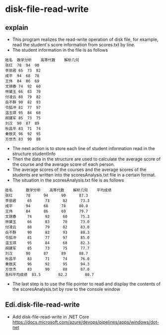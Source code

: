 # disk-file-read-write
## explain
* This program realizes the read-write operation of disk file, for example, read the student's score information from scores.txt by line.
* The student information in the file is as follows
```
姓名	数学分析	高等代数	解析几何
张红	78	94	90
李丽君	65	73	82
成平	94	68	78
王伟	84	86	69
文锦春	74	92	60
林黛玉	66	83	70
付凌云	88	79	82
岳不群	90	82	93
令狐冲	81	77	97
温玉琪	95	84	68
胡建军	85	73	75
刘汉	90	87	89
秋昌平	83	71	74
秦敖天	96	92	95
方世杰	83	90	88
```
* The next action is to store each line of student information read in the structure studentInfo
* Then the data in the structure are used to calculate the average score of the course and the average score of each person.
* The average scores of the courses and the average scores of the students are written into the scoresAnalysis.txt file in a certain format.
* The situation in the scoresAnalysis.txt file is as follows
```
姓名		数学分析	高等代数 	解析几何	平均成绩
张红		78		94		90		87.3
李丽君		65		73		82		73.3
成平		94		68		78		80.0
王伟		84		86		69		79.7
文锦春		74		92		60		75.3
林黛玉		66		83		70		73.0
付凌云		88		79		82		83.0
岳不群		90		82		93		88.3
令狐冲		81		77		97		85.0
温玉琪		95		84		68		82.3
胡建军		85		73		75		77.7
刘汉		90		87		89		88.7
秋昌平		83		71		74		76.0
秦敖天		96		92		95		94.3
方世杰		83		90		88		87.0
各科平均成绩	83.5		82.2		80.7
```
* The last step is to use the file pointer to read and display the contents of the scoresAnalysis.txt by row to the console window
## Edi.disk-file-read-write
* Add disk-file-read-write in .NET Core
https://docs.microsoft.com/azure/devops/pipelines/apps/windows/dot-net

